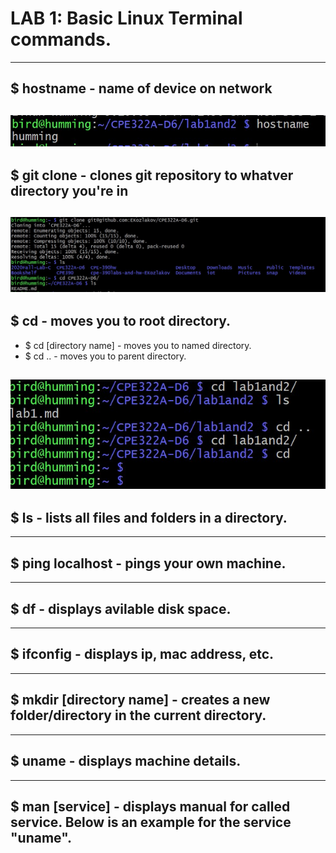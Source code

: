 
# LAB 1: Basic Linux Terminal commands.  

---
## $ hostname - name of device on network  
![hostname](hostname.jpg)
---
## $ git clone - clones git repository to whatver directory you're in  
![git clone](gitclone.jpg)
---
## $ cd - moves you to root directory.
- $ cd [directory name] - moves you to named directory.  
- $ cd .. - moves you to parent directory. 
 
![cd](cd..ls.jpg)
---
## $ ls - lists all files and folders in a directory.  
---
## $ ping localhost - pings your own machine. 
---
## $ df - displays avilable disk space.
---
## $ ifconfig - displays ip, mac address, etc. 
---
## $ mkdir [directory name] - creates a new folder/directory in the current directory.  
---
## $ uname - displays machine details.
---
## $ man [service] - displays manual for called service. Below is an example for the service "uname".
